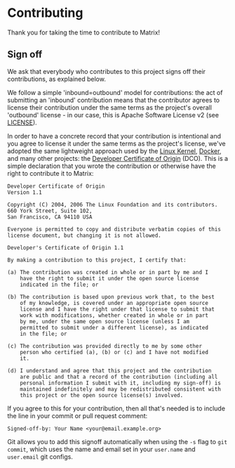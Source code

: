 # Contributing

Thank you for taking the time to contribute to Matrix!

## Sign off

We ask that everybody who contributes to this project signs off their contributions, as explained below.

We follow a simple 'inbound=outbound' model for contributions: the act of submitting an 'inbound' contribution means that the contributor agrees to license their contribution under the same terms as the project's overall 'outbound' license - in our case, this is Apache Software License v2 (see [LICENSE](./LICENSE)).

In order to have a concrete record that your contribution is intentional and you agree to license it under the same terms as the project's license, we've adopted the same lightweight approach used by the [Linux Kernel](https://www.kernel.org/doc/html/latest/process/submitting-patches.html), [Docker](https://github.com/docker/docker/blob/master/CONTRIBUTING.md), and many other projects: the [Developer Certificate of Origin](https://developercertificate.org/) (DCO). This is a simple declaration that you wrote the contribution or otherwise have the right to contribute it to Matrix:

```
Developer Certificate of Origin
Version 1.1

Copyright (C) 2004, 2006 The Linux Foundation and its contributors.
660 York Street, Suite 102,
San Francisco, CA 94110 USA

Everyone is permitted to copy and distribute verbatim copies of this
license document, but changing it is not allowed.

Developer's Certificate of Origin 1.1

By making a contribution to this project, I certify that:

(a) The contribution was created in whole or in part by me and I
    have the right to submit it under the open source license
    indicated in the file; or

(b) The contribution is based upon previous work that, to the best
    of my knowledge, is covered under an appropriate open source
    license and I have the right under that license to submit that
    work with modifications, whether created in whole or in part
    by me, under the same open source license (unless I am
    permitted to submit under a different license), as indicated
    in the file; or

(c) The contribution was provided directly to me by some other
    person who certified (a), (b) or (c) and I have not modified
    it.

(d) I understand and agree that this project and the contribution
    are public and that a record of the contribution (including all
    personal information I submit with it, including my sign-off) is
    maintained indefinitely and may be redistributed consistent with
    this project or the open source license(s) involved.
```

If you agree to this for your contribution, then all that's needed is to include the line in your commit or pull request comment:

```
Signed-off-by: Your Name <your@email.example.org>
```

Git allows you to add this signoff automatically when using the `-s` flag to `git commit`, which uses the name and email set in your `user.name` and `user.email` git configs.